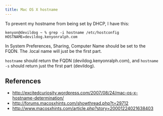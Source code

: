 ```yaml
---
title: Mac OS X hostname
---
```

To prevent my hostname from being set by DHCP, I have this:

    kenyon@devildog ~ % grep -i hostname /etc/hostconfig
    HOSTNAME=devildog.kenyonralph.com

In System Preferences, Sharing, Computer Name should be set to the FQDN. The .local name will just be the first part.

`hostname` should return the FQDN (devildog.kenyonralph.com), and `hostname -s` should return just the first part (devildog).

## References
* <http://excitedcuriosity.wordpress.com/2007/08/24/mac-os-x-hostname-determination/>
* <http://forums.macosxhints.com/showthread.php?t=29712>
* <http://www.macosxhints.com/article.php?story=20001224021638403>
